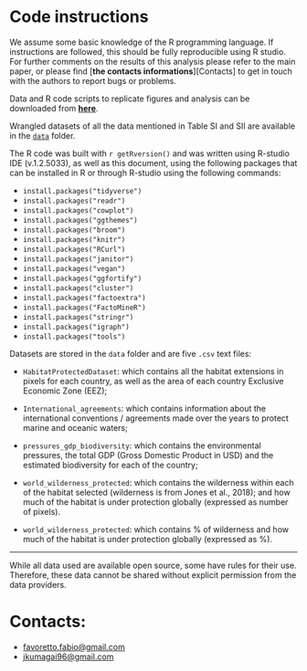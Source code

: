 # Code instructions 

We assume some basic knowledge of the R programming language. If instructions are followed, this should be fully reproducible using R studio. For further comments on the results of this analysis please refer to the main paper, or please find [**the contacts informations**][Contacts] to get in touch with the authors to report bugs or problems. 

Data and R code scripts to replicate figures and analysis can be downloaded from [**here**](https://github.com/Fabbiologia/BluePaper-10_Supplementary_informations).

Wrangled datasets of all the data mentioned in Table SI and SII are available in the [`data`](https://github.com/Fabbiologia/BluePaper-10_Supplementary_informations/tree/master/data) folder.


The R code was built with `r getRversion()` and was written using R-studio IDE (v.1.2.5033), as well as this document, using the following packages that can be installed in R or through R-studio using the following commands: 

- `install.packages("tidyverse")`
- `install.packages("readr")`
- `install.packages("cowplot")`
- `install.packages("ggthemes")`
- `install.packages("broom")`
- `install.packages("knitr")`
- `install.packages("RCurl")`
- `install.packages("janitor")`
- `install.packages("vegan")`
- `install.packages("ggfortify")`
- `install.packages("cluster")`
- `install.packages("factoextra")`
- `install.packages("FactoMineR")`
- `install.packages("stringr")`
- `install.packages("igraph")`
- `install.packages("tools")`


Datasets are stored in the `data` folder and are five `.csv` text files:

- `HabitatProtectedDataset`: which contains all the habitat extensions in pixels for each country, as well as the area of each country Exclusive Economic Zone (EEZ);
- `International_agreements`: which contains information about the international conventions / agreements made over the years to protect marine and oceanic waters; 
- `pressures_gdp_biodiversity`: which contains the environmental pressures, the total GDP (Gross Domestic Product in USD) and the estimated biodiversity for each of the country;
- `world_wilderness_protected`: which contains the wilderness within each of the habitat selected (wilderness is from Jones et al., 2018); and how much of the habitat is under protection globally (expressed as number of pixels). 

- `world_wilderness_protected`: which contains % of wilderness and how much of the habitat is under protection globally (expressed as %). 


---

While all data used are available open source, some have rules for their use. 
Therefore, these data cannot be shared without explicit permission from the data providers. 


# Contacts: 
- favoretto.fabio@gmail.com
- jkumagai96@gmail.com

